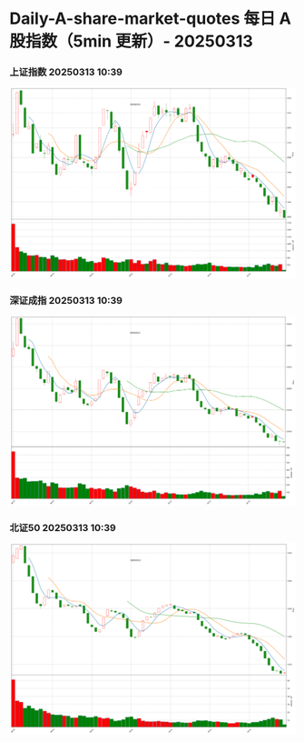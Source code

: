 
# Daily-A-share-market-quotes 每日 A 股指数（5min 更新）- 20250313

### 上证指数 20250313 10:39
![](./fig/2025/3/20250313-sh000001.png)

### 深证成指 20250313 10:39
![](./fig/2025/3/20250313-sz399001.png)

### 北证50 20250313 10:39
![](./fig/2025/3/20250313-bj899050.png)
